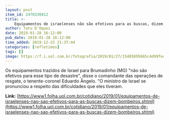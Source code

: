```yaml
---
layout: post
item_id: 2470330412
title: >-
    Equipamentos de israelenses não são efetivos para as buscas, dizem Bombeiros
author: Tatu D'Oquei
date: 2019-01-28 16:12:00
pub_date: 2019-01-28 16:12:00
time_added: 2019-12-23 21:37:44
categories: [refletimos]
tags: []
image: https://f.i.uol.com.br/fotografia/2019/01/27/15485895665c4d99fecedc0_1548589566_3x2_xl.jpg
---
```


Os equipamentos trazidos de Israel para Brumadinho (MG) "não são efetivos para esse tipo de desastre", disse o comandante das operações de resgate, o tenente-coronel Eduardo Ângelo. "O ministro de Israel se pronunciou a respeito das dificuldades que eles tiveram.

**Link:** [https://www1.folha.uol.com.br/cotidiano/2019/01/equipamentos-de-israelenses-nao-sao-efetivos-para-as-buscas-dizem-bombeiros.shtml](https://www1.folha.uol.com.br/cotidiano/2019/01/equipamentos-de-israelenses-nao-sao-efetivos-para-as-buscas-dizem-bombeiros.shtml)

